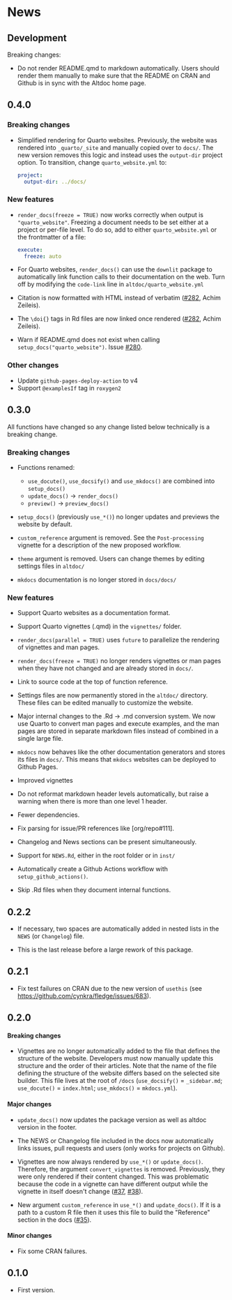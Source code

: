 # News

## Development

Breaking changes:

* Do not render README.qmd to markdown automatically. Users should render them manually to make sure that the README on CRAN and Github is in sync with the Altdoc home page.

## 0.4.0

### Breaking changes

* Simplified rendering for Quarto websites. Previously, the website was rendered
  into `_quarto/_site` and manually copied over to `docs/`. The new version removes
  this logic and instead uses the `output-dir` project option. To transition, change
  `quarto_website.yml` to:
  ``` yml
  project:
    output-dir: ../docs/
  ```

### New features

* `render_docs(freeze = TRUE)` now works correctly when output is `"quarto_website"`.
  Freezing a document needs to be set either at a project or per-file level. To do 
  so, add to either `quarto_website.yml` or the frontmatter of a file:

  ``` yml
  execute:
    freeze: auto
  ```
* For Quarto websites, `render_docs()` can use the `downlit` package to automatically
  link function calls to their documentation on the web. Turn off by modifying 
  the `code-link` line in `altdoc/quarto_website.yml`
* Citation is now formatted with HTML instead of verbatim ([#282](https://github.com/etiennebacher/altdoc/issues/282), Achim Zeileis).
* The `\doi{}` tags in Rd files are now linked once rendered ([#282](https://github.com/etiennebacher/altdoc/issues/282), Achim Zeileis).
* Warn if README.qmd does not exist when calling `setup_docs("quarto_website")`. Issue [#280](https://github.com/etiennebacher/altdoc/issues/280).



### Other changes

* Update `github-pages-deploy-action` to v4
* Support `@examplesIf` tag in `roxygen2`

## 0.3.0

All functions have changed so any change listed below technically is a breaking 
change.


### Breaking changes

* Functions renamed:
  - `use_docute()`, `use_docsify()` and `use_mkdocs()` are combined into `setup_docs()` 
  - `update_docs()` -> `render_docs()`
  - `preview()` -> `preview_docs()`
  
* `setup_docs()` (previously `use_*()`) no longer updates and previews the website 
  by default.
* `custom_reference` argument is removed. See the `Post-processing` vignette for 
  a description of the new proposed workflow.
* `theme` argument is removed. Users can change themes by editing settings files 
  in `altdoc/`
* `mkdocs` documentation is no longer stored in `docs/docs/`

### New features

* Support Quarto websites as a documentation format.

* Support Quarto vignettes (.qmd) in the `vignettes/` folder.

* `render_docs(parallel = TRUE)` uses `future` to parallelize the rendering of 
  vignettes and man pages.
  
* `render_docs(freeze = TRUE)` no longer renders vignettes or man pages when they
  have not changed and are already stored in `docs/`.
  
* Link to source code at the top of function reference.

* Settings files are now permanently stored in the `altdoc/` directory. These 
  files can be edited manually to customize the website.
  
* Major internal changes to the .Rd -> .md conversion system. We now use Quarto 
  to convert man pages and execute examples, and the man pages are stored in 
  separate markdown files instead of combined in a single large file.
  
* `mkdocs` now behaves like the other documentation generators and stores its 
  files in `docs/`. This means that `mkdocs` websites can be deployed to Github 
  Pages.
  
* Improved vignettes

* Do not reformat markdown header levels automatically, but raise a warning when 
  there is more than one level 1 header.
  
* Fewer dependencies.
* Fix parsing for issue/PR references like [org/repo#111].

* Changelog and News sections can be present simultaneously.

* Support for `NEWS.Rd`, either in the root folder or in `inst/`

* Automatically create a Github Actions workflow with `setup_github_actions()`.

* Skip .Rd files when they document internal functions.


## 0.2.2

* If necessary, two spaces are automatically added in nested lists in the `NEWS` 
  (or `Changelog`) file. 
  
* This is the last release before a large rework of this package.

## 0.2.1

* Fix test failures on CRAN due to the new version of `usethis` 
  (see https://github.com/cynkra/fledge/issues/683).

## 0.2.0 

#### Breaking changes

* Vignettes are no longer automatically added to the file that defines the structure
  of the website. Developers must now manually update this structure and the order
  of their articles. Note that the name of the file defining the structure of the 
  website differs based on the selected site builder. This file lives at the root
  of `/docs` (`use_docsify()` = `_sidebar.md`; `use_docute()` = `index.html`; 
  `use_mkdocs()` = `mkdocs.yml`).
  

#### Major changes
  
* `update_docs()` now updates the package version as well as altdoc version in 
  the footer.
  
* The NEWS or Changelog file included in the docs now automatically links issues,
  pull requests and users (only works for projects on Github).
  
* Vignettes are now always rendered by `use_*()` or `update_docs()`. Therefore,
  the argument `convert_vignettes` is removed. Previously, they were only rendered 
  if their content changed. This was problematic because the code in a vignette 
  can have different output while the vignette in itself doesn't change ([#37](https://github.com/etiennebacher/altdoc/issues/37), [#38](https://github.com/etiennebacher/altdoc/issues/38)).
  
* New argument `custom_reference` in `use_*()` and `update_docs()`. If it is a
  path to a custom R file then it uses this file to build the "Reference" section
  in the docs ([#35](https://github.com/etiennebacher/altdoc/issues/35)).
  
#### Minor changes

* Fix some CRAN failures.


## 0.1.0

* First version.